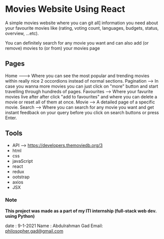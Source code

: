 # Movies Website Using React

A simple movies website where you can git all] information you need about your favourite movies like (rating, voting count, languages, budgets, status, overview, ...etc).

You can definitely search for any movie you want and can also add (or remove) movies to (or from) your movies page   

## Pages

Home ---> Where you can see the most popular and trending movies within really nice 2 occordions instead of normal sections.
Pagination --> In case you wanna more movies you can just click on "more" button and start travelling through hundreds of pages. 
Favourites --> Where your favurite movies live after after click "add to favourites" and where you can delete a movie or reset all of them at once.
Movie --> A detailed page of a specific movie.
Search --> Where you can search for any movie you want and get instant feedback on your query before you click on search buttons or press Enter.

## Tools

- API --> https://developers.themoviedb.org/3 
- html 
- css 
- javaScript 
- react 
- redux 
- ootstrap 
- axios 
- JSX

### Note

**This project was made as a part of my ITI internship (full-stack web dev. using Python)**

date : 9-1-2021
Name : Abdulrahman Gad
Email: philosopher.gad@gmail.com
